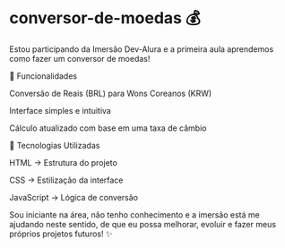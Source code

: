 # conversor-de-moedas 💰

Estou participando da Imersão Dev-Alura e a primeira aula aprendemos como fazer um conversor de moedas! 

📌 Funcionalidades

Conversão de Reais (BRL) para Wons Coreanos (KRW)

Interface simples e intuitiva

Cálculo atualizado com base em uma taxa de câmbio 

🚀 Tecnologias Utilizadas

HTML → Estrutura do projeto

CSS → Estilização da interface

JavaScript → Lógica de conversão


Sou iniciante na área, não tenho conhecimento e a imersão está me ajudando neste sentido, de que eu possa melhorar, evoluir e fazer meus próprios projetos futuros! ✨

